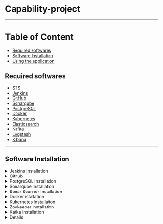 # Capability-project
---

# Table of Content
* [Required softwares](#required_softwares)
* [Software Installation](#software_installation)
* [Using the application](#using-application)


## <a name="required_s oftwares"></a>Required softwares
* [STS](https://spring.io/tools)
* [Jenkins](https://jenkins.io/)
* [GitHub](https://github.com/)
* [Sonarqube](https://www.sonarqube.org/)
* [PostgreSQL](https://www.postgresql.org/)
* [Docker](https://www.docker.com/)
* [Kubernetes](https://kubernetes.io/)
* [Elasticsearch](https://www.elastic.co/products/elasticsearch)
* [Kafka](https://kafka.apache.org/)
* [Logstash](https://www.elastic.co/products/logstash)
* [Kibana](https://www.elastic.co/products/kibana)
---

## <a name="software_installation"></a>Software Installation

<details>
  
<summary>Jenkins Installation</summary>

 **Step 1 — Installing Jenkins**

* First, we'll add the repository key to the system.
  ```
  $ wget -q -O - https://pkg.jenkins.io/debian/jenkins-ci.org.key | sudo apt-key add -
  ```
* When the key is added, the system will return OK. Next, we'll append the Debian package repository address to the server's sources.list:
  ```
  $ echo deb https://pkg.jenkins.io/debian-stable binary/ | sudo tee /etc/apt/sources.list.d/jenkins.list
  ```
* When both of these are in place, we'll run update so that apt-get will use the new repository:
  ```
  $ sudo apt-get update
  ```
* Finally, we'll install Jenkins and its dependencies, including Java:
  ```
  $ sudo apt-get install jenkins
  ```
 **Step 2 — Starting Jenkins**

* Now that Jenkins and its dependencies are in place, we'll start the Jenkins server.
  ```
  $ sudo systemctl start jenkins
  ```
* Since systemctl doesn't display output, we'll use its status command to verify that it started successfully:
  ```
  $ sudo systemctl status jenkins
  ```
* If everything went well, the beginning of the output should show that the service is active and configured to start at boot:
  ```
  Output
  ● jenkins.service - LSB: Start Jenkins at boot time
  Loaded: loaded (/etc/init.d/jenkins; bad; vendor preset: enabled)
  Active:active (exited) since Thu 2017-04-20 16:51:13 UTC; 2min 7s ago
    Docs: man:systemd-sysv-generator(8)
  ```
* Add jenkins user to the sudo group:
  ```
  $ usermod -a -G sudo jenkins
  ```
 **Step 3 — Opening the Firewall**  
* By default, Jenkins runs on port 8080, so we'll open that port using ufw:
  ```
  $ sudo ufw allow 8080
  ```
* We can see the new rules by checking UFW's status.
  ```
  $ sudo ufw status
  ```
* We should see that traffic is allowed to port 8080 from anywhere:
  ```
  Output
  Status: active

  To                         Action      From
  --                         ------      ----
  OpenSSH                    ALLOW       Anywhere
  8080                       ALLOW       Anywhere
  OpenSSH (v6)               ALLOW       Anywhere (v6)
  8080 (v6)                  ALLOW       Anywhere (v6)
  ```
* Note: If the firewall is inactive, the following commands will make sure that OpenSSH is allowed and then enable it.
  ```
  $ sudo ufw allow OpenSSH
  $ sudo ufw enable
  ```
 **Step 4 — Setting up Jenkins**
* To set up our installation, we'll visit Jenkins on its default port, 8080, using the server domain name or IP address: http://ip_address_or_domain_name:8080

* We should see "Unlock Jenkins" screen, which displays the location of the initial password
![unlock-jenkins](images/unlock-jenkins.png)
* In the terminal window, we'll use the cat command to display the password:
  ```
  $ sudo cat /var/lib/jenkins/secrets/initialAdminPassword
  ```
* We'll copy the 32-character alphanumeric password from the terminal and paste it into the "Administrator password" field, then click "Continue". The next screen presents the option of installing suggested plugins or selecting specific plugins.
![jenkins-customize](images/jenkins-customize.png)
* We'll click the "Install suggested plugins" option, which will immediately begin the installation process.
![jenkins-plugins](images/jenkins-plugins.png)
* When the installation is complete, we'll be prompted to set up the first administrative user. It's possible to skip this step and continue as admin using the initial password we used above, but we'll take a moment to create the user.
![jenkins-first-admin](images/jenkins-first-admin.png)
* Once the first admin user is in place, you should see a "Jenkins is ready!" confirmation screen.
![jenkins-ready](images/jenkins-ready.png)
* Click start using jenkins to visit the main Jenkins dashboard.
![jenkins-using](images/jenkins-using.png)

* At this point, Jenkins has been successfully installed.
</details>

<details>
<summary>Github</summary>

* Create account on github so that you can store your code in online repository.
</details>

<details>
<summary>PostgreSQL Installation</summary>
  
* Before proceeding with installation of any kind of package, use the following command to update your Ubuntu system. To execute this command, remember to login from non-root user with sudo privileges. 
  ```
  $ sudo apt-get update
  ```
* Now install postgresql using this command.
  ```
  $ sudo apt-get install postgresql postgresql-contrib
  ```
  **Using postgresql**
  
* Start the postgresql service by using folowing command:
  ```
  $ sudo service postgresql start
  ```
* locate pg_hba.conf file in your system using command:
  ```
  $ locate pg_hba.conf
  ```
* add following line in _IPV4 local connection_ of pg_hba.conf file so that docker image can be connected to your local databse.
  ```
  host    all   	        all             <ip address of your machine>/32         md5
  ```
* Switch over to the postgres account on your server by typing:
  ```
  $ sudo -i -u postgres
  ```
* You can now access a Postgres prompt immediately by typing:
  ```
  $ psql
  ```
* You will be logged in and able to interact with the database management system right away.
* Command prompt will look like this
  ```
  psql=#
  ```
* Exit out of the PostgreSQL prompt by typing:
  ```
  postgres=# \q
  ```
</details>

<details>
<summary>Sonarqube Installation</summary>

* First, create a user for SonarQube with the following command:
  ```
  $ sudo adduser sonar
  ```
* switch to the postgres user with the following command
  ```
  $ sudo su postgres
  ```
* Next, switch to the PostgreSQL shell with the following command:
  ```
  psql
  ```
* Next, set password for sonar user and create a sonar database with the following command:
  ```
  psql=# ALTER USER sonar WITH ENCRYPTED password 'password';
  psql=# CREATE DATABASE sonar OWNER sonar;
  ```
* Next, extit from the PostgreSQL shell:
  ```
  psql=# \q
  ```
* Now exit from postgres user
  ```
  $ exit
  ```
* Next, download the latest version of SonarQube with the following command:
  ```
  $ wget https://binaries.sonarsource.com/Distribution/sonarqube/sonarqube-6.7.6.zip
  ```
* Once the download is completed, unzip the downloaded file with the following command:
  ```
  $ unzip sonarqube-6.7.6.zip
  ```
* Next, copy the extracted directory to the /opt with the following command:
  ```
  $ sudo cp -r sonarqube-6.7.6 /opt/sonarqube
  ```
* add onar user to the group
  ```
  $ sudo groupadd sonar
  $ sudo useradd -c "Sonar System User" -d /opt/sonarqube -g sonar -s /bin/bash sonar
  $ sudo chown -R sonar:sonar /opt/sonarqube
  ```
* Next, you will need to configure SonarQube to run as a sonar user. You can do this with the following command:
  ```
  $ sudo nano /opt/sonarqube/bin/linux-x86-64/sonar.sh
  ```
* Make the following changes:
  ```
  RUN_AS_USER=sonar
  ```
* Save and close the file. Then, open SonarQube default configuration file and modify the database credentials with the one we created earlier:
  ```
  $ sudo nano /opt/sonarqube/conf/sonar.properties
  ```
* Make the following changes:
  ```
  sonar.jdbc.username=sonar
  sonar.jdbc.password=password
  sonar.jdbc.url=jdbc:postgresql://localhost/sonar
  sonar.web.host=127.0.0.1
  sonar.search.javaOpts=-Xms512m  -Xmx512m
  ```
* Save and close the file, when you are finished.
* 
  **Create Systemd Service file for SonarQube**
* Next, you will need to create a systemd service file to manage SonarQube service. You can do this with the following command:
  ```
  $ sudo nano /etc/systemd/system/sonar.service
  ```
* Add the following lines:
  ```
  [Unit]
  Description=SonarQube service
  After=syslog.target network.target

  [Service]
  Type=forking

  ExecStart=/opt/sonarqube/bin/linux-x86-64/sonar.sh start
  ExecStop=/opt/sonarqube/bin/linux-x86-64/sonar.sh stop

  User=sonar
  Group=sonar
  Restart=always

  [Install]
  WantedBy=multi-user.target
  ```
* Save and close the file, when you are finished. Then, start SonarQube service and enable it to start on boot time with the following command:
  ```
  $ sudo systemctl start sonar
  $ sudo systemctl enable sonar
  ```
* You can check the status of SonarQube service with the following command:
  ```
  $ sudo systemctl status sonar
  ```
* output
  ```
  ? sonar.service - SonarQube service
   Loaded: loaded (/etc/systemd/system/sonar.service; disabled; vendor preset: enabled)
   Active: active (running) since Sun 2018-12-02 13:55:34 UTC; 2min 52s ago
  Process: 2339 ExecStart=/opt/sonarqube/bin/linux-x86-64/sonar.sh start (code=exited, status=0/SUCCESS)
   Main PID: 2396 (wrapper)
      Tasks: 133 (limit: 2323)
     CGroup: /system.slice/sonar.service
             ??2396 /opt/sonarqube/bin/linux-x86-64/./wrapper /opt/sonarqube/bin/linux-x86-64/../../conf/wrapper.conf wrapper.syslog.ident=SonarQ
             ??2399 java -Dsonar.wrapped=true -Djava.awt.headless=true -Xms8m -Xmx32m -Djava.library.path=./lib -classpath ../../lib/jsw/wrapper-
             ??2445 /usr/lib/jvm/java-8-oracle/jre/bin/java -XX:+UseConcMarkSweepGC -XX:CMSInitiatingOccupancyFraction=75 -XX:+UseCMSInitiatingOc
             ??2545 /usr/lib/jvm/java-8-oracle/jre/bin/java -Djava.awt.headless=true -Dfile.encoding=UTF-8 -Djava.io.tmpdir=/opt/sonarqube/temp -
             ??2622 /usr/lib/jvm/java-8-oracle/jre/bin/java -Djava.awt.headless=true -Dfile.encoding=UTF-8 -Djava.io.tmpdir=/opt/sonarqube/temp -

  Dec 02 13:55:33 ubuntu1804 systemd[1]: Starting SonarQube service...
  Dec 02 13:55:33 ubuntu1804 sonar.sh[2339]: Starting SonarQube...
  Dec 02 13:55:34 ubuntu1804 sonar.sh[2339]: Started SonarQube.
  Dec 02 13:55:34 ubuntu1804 systemd[1]: Started SonarQube service.
  ```
</details>

<details>
<summary>Sonar Scanner Installation</summary>
  
* create a directory
  ```
  $ sudo mkdir /opt/sonarscanner
  $ cd /opt/sonarscanner
  ```
* download sonar scanner:
  ```
  $ https://docs.sonarqube.org/display/SCAN/Analyzing+with+SonarQube+Scanner
  ```
* Extract the zip file
  ```
  $ sudo unzip sonar-scanner-cli-3.0.3.778-linux.zip
  ```
* remove downloaded zip file
  ```
  $ sudo rm sonar-scanner-cli-3.0.3.778-linux.zip
  ```
* open sonar-scanner.properties file
  ```
  $ sudo nano sonar-scanner-3.0.3.778-linux/conf/sonar-scanner.properties
  ```
* add below line in property file
  ```
  sonar.host.url=https://localhost:9000
  ```
* change permission of scanner
  ```
  $ sudo chmod +x sonar-scanner-3.0.3.778-linux/bin/sonar-scanner
  ```
</details>

<details>
<summary>Docker istallation</summary>
  
* First, in order to ensure the downloads are valid, add the GPG key for the official Docker repository to your system:
  ```
  $ curl -fsSL https://download.docker.com/linux/ubuntu/gpg | sudo apt-key add -
  ```
* Add the Docker repository to APT sources:
  ```
  $ sudo add-apt-repository "deb [arch=amd64] https://download.docker.com/linux/ubuntu $(lsb_release -cs) stable"
  ```
* Next, update the package database with the Docker packages from the newly added repo:
  ```
  $ sudo apt-get update
  ```
* Make sure you are about to install from the Docker repo instead of the default Ubuntu 16.04 repo:
  ```
  $ apt-cache policy docker-ce
  ```
* You should see output similar to the follow:
  ```
  docker-ce:
  Installed: (none)
  Candidate: 18.06.1~ce~3-0~ubuntu
  Version table:
     18.06.1~ce~3-0~ubuntu 500
        500 https://download.docker.com/linux/ubuntu xenial/stable amd64 Packages
  ```
* Notice that docker-ce is not installed, but the candidate for installation is from the Docker repository for Ubuntu 16.04 (xenial).
* 
* Finally, install Docker:
  ```
  $ sudo apt-get install -y docker-ce
  ```
* Docker should now be installed, the daemon started, and the process enabled to start on boot. Check that it's running:
  ```
  $ sudo systemctl status docker
  ```
* The output should be similar to the following, showing that the service is active and running:
  ```
  Output
  ● docker.service - Docker Application Container Engine
     Loaded: loaded (/lib/systemd/system/docker.service; enabled; vendor preset: enabled)
     Active: active (running) since Thu 2018-10-18 20:28:23 UTC; 35s ago
       Docs: https://docs.docker.com
   Main PID: 13412 (dockerd)
     CGroup: /system.slice/docker.service
             ├─13412 /usr/bin/dockerd -H fd://
             └─13421 docker-containerd --config /var/run/docker/containerd/containerd.toml
  ```
</details>

<details>
  <summary>Kubernetes Installation</summary>
  
 **1. Update Ubuntu dependencies**
* Update your system’s dependencies to get ready for the Kubernetes installation.
  ```
  $ sudo apt-get update
  $ sudo apt-get install -y apt-transport-https
  ```
  **2. Install VirtualBox on Ubuntu**
* Install VirtualBox to run virtual machines on your system.
  ```
  $ sudo apt-get install -y virtualbox virtualbox-ext-pack
  ```
  **3. Install kubectl**
* Install kubectl, which you use to interact with the Kubernetes cluster.
  ```
  $ curl -s https://packages.cloud.google.com/apt/doc/apt-key.gpg | sudo apt-key add -
  $ sudo touch /etc/apt/sources.list.d/kubernetes.list 
  $ echo "deb http://apt.kubernetes.io/ kubernetes-xenial main" | sudo tee -a /etc/apt/sources.list.d/kubernetes.list
  $ sudo apt-get update
  $ sudo apt-get install -y kubectl
  ```
  **4. Install minikube**
* Download and install minikube, which runs a single node Kubernetes cluster on your machine.
  ```
  $ curl -Lo minikube https://storage.googleapis.com/minikube/releases/v0.28.2/minikube-linux-amd64
  $ chmod +x minikube && sudo mv minikube /usr/local/bin/
  ```
* Now start up Minikube and use kubectl to find what version of Kubernetes you’re running on Ubuntu.
  ```
  $ minikube start
  ```
* Terminal will look like this
![minikube-1](images/minikube-1.png)
</details>

<details>
<summary>Zookeeper Installation</summary>

* Install zookeper using command
  ```
  $ sudo apt-get install zookeeperd
  ```
* we will now check if Zookeeper is alive and if it’s OK 😛
  ```
  $ telnet localhost 2181
  ```
* at Telnet prompt, we will enter
  ```
  ruok
  ```
* (are you okay) if it’s all okay it will end telnet session and reply with
  ```
  imok
  ```
* Start zookeeper service using 
  ```
  $ sudo /usr/share/zookeeper/bin/zkServer.sh start-foreground
  ```
* 
</details>

<details>
  <summary>Kafka Installation</summary>
  
* Download kafka
  ```
  $ wget wget http://mirrors.estointernet.in/apache/kafka/2.1.0/kafka_2.11-2.1.0.tgz
  ```
* Next, create a directory for Kafka installation:
  ```
  $ sudo mkdir /opt/Kafka
  $ cd /opt/Kafka
  ```
* Extract the downloaded archive using tar command in /opt/Kafka:
  ```
  sudo tar -xvf kafka_2.11-2.1.0.tgz -C /opt/Kafka/
  ```
* The next step is to start Kafka server, you can start it by running kafka-server-start.sh script located at /opt/Kafka/kafka_2.11-2.1.0/bin/ directory.
  ```
  $ sudo /opt/Kafka/kafka_2.11-2.1.0/bin/kafka-server-start.sh /opt/Kafka/kafka_2.11-2.1.0/config/server.properties
  ```
  **Testing installation**

* In a terminal start a kafka server
  ```
  sudo /opt/Kafka/kafka_2.11-2.1.0/bin/kafka-server-start.sh /opt/Kafka/kafka_2.11-2.1.0/config/server.properties
  ```
* In another terminal create a topic
  ```
  $ sudo /opt/Kafka/kafka_2.11-2.1.0/bin/kafka-topics.sh --create --zookeeper localhost:2181 --replication-factor 1 --partitions 1 --topic test
  ```
* List all topics with the command below and it will print test the topic we just created
  ```
  $ /opt/Kafka/kafka_2.11-2.1.0/bin/kafka-topics.sh --list --zookeeper localhost:2181
  ```
* Let’s start publishing messages on test topic
  ```
  $ /opt/Kafka/kafka_2.11-2.1.0/bin/kafka-console-producer.sh --broker-list localhost:9092 --topic test
  ```
* We will now create a subscriber on test topic and listen from the beginning of the topic.
  ```
  $ /opt/Kafka/kafka_2.11-2.1.0/bin/kafka-console-consumer.sh --bootstrap-server localhost:9092 --topic test --from-beginning
  ```
* Enter some message in the producer
  ```
  $ Hello world!!!
  ```
* You will see the messages appearing on the subscriber terminal.
</details>

<details>
  <suammry>Elasticsearch Installation</summary>
  
* To begin, run the following command to import the Elasticsearch public GPG key into APT:
  ```
  $ wget -qO - https://artifacts.elastic.co/GPG-KEY-elasticsearch | sudo apt-key add -
  ```
* Next, add the Elastic source list to the sources.list.d directory, where APT will look for new sources:
  ```
  $ echo "deb https://artifacts.elastic.co/packages/6.x/apt stable main" | sudo tee -a /etc/apt/sources.list.d/elastic-6.x.list
  ```
* Next, update your package lists so APT will read the new Elastic source:
  ```
  $ sudo apt update
  ```
* Then install Elasticsearch with this command:
  ```
  $ sudo apt install elasticsearch
  ```
* Once Elasticsearch is finished installing, use your preferred text editor to edit Elasticsearch's main configuration file, elasticsearch.yml. Here, we'll use nano:
  ```
  $ sudo nano /etc/elasticsearch/elasticsearch.yml
  ```
* Elasticsearch listens for traffic from everywhere on port 9200. You will want to restrict outside access to your Elasticsearch instance to prevent outsiders from reading your data or shutting down your Elasticsearch cluster through the REST API. Find the line that specifies network.host, uncomment it, and replace its value with localhost so it looks like this:
  ```
  ...
  network.host: localhost
  ...
  ```
* Save and close elasticsearch.yml by pressing CTRL+X, followed by Y and then ENTER if you're using nano. Then, start the Elasticsearch service with systemctl:
  ```
  $ sudo systemctl start elasticsearch
  ```
* Next, run the following command to enable Elasticsearch to start up every time your server boots:
  ```
  $ sudo systemctl enable elasticsearch
  ```
* You can test whether your Elasticsearch service is running by sending an HTTP request:
  ```
  $ curl -X GET "localhost:9200"
  ```
* You will see a response showing some basic information about your local node, similar to this:
  ```
  Output
  {
    "name" : "ZlJ0k2h",
    "cluster_name" : "elasticsearch",
    "cluster_uuid" : "beJf9oPSTbecP7_i8pRVCw",
    "version" : {
      "number" : "6.4.2",
      "build_flavor" : "default",
      "build_type" : "deb",
      "build_hash" : "04711c2",
      "build_date" : "2018-09-26T13:34:09.098244Z",
      "build_snapshot" : false,
      "lucene_version" : "7.4.0",
      "minimum_wire_compatibility_version" : "5.6.0",
      "minimum_index_compatibility_version" : "5.0.0"
    },
    "tagline" : "You Know, for Search"
  }
  ```
</details>
